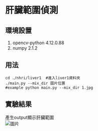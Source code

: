 # 肝臟範圍偵測
## 環境設置
1. opencv-python 4.12.0.88
1. numpy 2.1.2
## 用法
```
cd ./nhri/liver1  #進入liver1資料夾
./main.py --mix_dir 圖片位置
#example python main.py --mix_dir 1.jpg
```
## 實驗結果
產生output顯示肝臟範圍 <br>
![圖片](.output.jpg)
